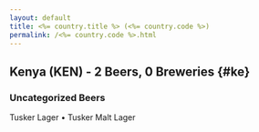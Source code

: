 ```yaml
---
layout: default
title: <%= country.title %> (<%= country.code %>)
permalink: /<%= country.code %>.html
---
```


## Kenya (KEN) - 2 Beers, 0 Breweries {#ke}



### Uncategorized Beers

Tusker Lager   • Tusker Malt Lager  



 
